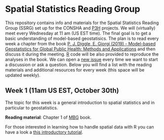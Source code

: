 # Spatial Statistics Reading Group
This repository contains info and materials for the Spatial Statistics Reading Group (SSRG) set up for the CONSHA and [P3H](https://impact.psu.edu/story/forecasting-infectious-diseases#start) projects. We will (virtually) meet every Wednesday at 11 am (US EST time). The final goal is to get a basic understanding of model-based geostatisics. The plan is to read every week a chapter from the book [P. J. Diggle, E. Giorgi (2019) - Model-based Geostatistics for Global Public Health: Methods and Applications](https://www.crcpress.com/Model-based-Geostatistics-for-Global-Public-Health-Methods-and-Applications/Diggle-Giorgi/p/book/9781138732353) and then discuss it during the meeting. [R](https://www.r-project.org/) code will be also provided to reproduce the analyses in the book. We can open a [new issue](https://github.com/claudiofronterre/spatstatReading/issues) every time we want to start a discussion or ask a question. Below you will find a list with the reading materials and additional resources for every week (this space will be updated weekly). 

## Week 1 (11am US EST, October 30th)

The topic for this week is a general introduction to spatial statistics and in particular to geostatistics.

**Reading material**: Chapter 1 of [MBG](https://www.crcpress.com/Model-based-Geostatistics-for-Global-Public-Health-Methods-and-Applications/Diggle-Giorgi/p/book/9781138732353) book.

For those interested in learning how to handle spatial data with R you can have a look a [this introductory tutorial](https://github.com/claudiofronterre/spatstatReading/blob/master/resources/week1/spatial_handouts.pdf).